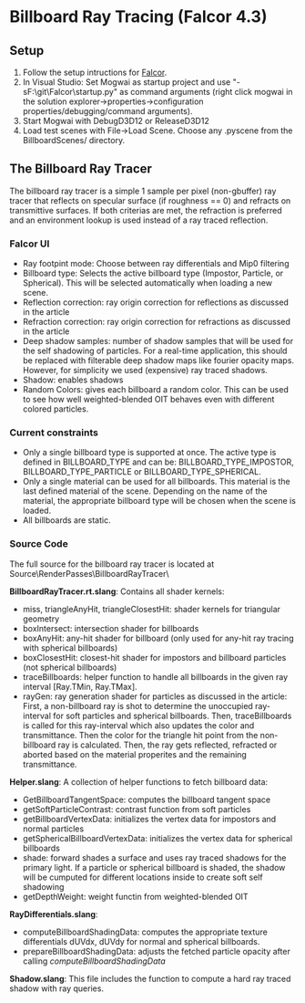 # Billboard Ray Tracing (Falcor 4.3)

## Setup

1. Follow the setup intructions for [Falcor](falcor_README.md).
2. In Visual Studio: Set Mogwai as startup project and use "-sF:\git\Falcor\startup.py" as command arguments (right click mogwai in the solution explorer->properties->configuration properties/debugging/command arguments).
3. Start Mogwai with DebugD3D12 or ReleaseD3D12
4. Load test scenes with File->Load Scene. Choose any .pyscene from the BillboardScenes/ directory.

## The Billboard Ray Tracer

The billboard ray tracer is a simple 1 sample per pixel (non-gbuffer) ray tracer that reflects on specular surface (if roughness == 0) and refracts on transmittive surfaces. If both criterias are met, the refraction is preferred and an environment lookup is used instead of a ray traced reflection.

### Falcor UI
* Ray footpint mode: Choose between ray differentials and Mip0 filtering
* Billboard type: Selects the active billboard type (Impostor, Particle, or Spherical). This will be selected automatically when loading a new scene.
* Reflection correction: ray origin correction for reflections as discussed in the article
* Refraction correction: ray origin correction for refractions as discussed in the article
* Deep shadow samples: number of shadow samples that will be used for the self shadowing of particles. For a real-time application, this should be replaced with filterable deep shadow maps like fourier opacity maps. However, for simplicity we used (expensive) ray traced shadows.
* Shadow: enables shadows
* Random Colors: gives each billboard a random color. This can be used to see how well weighted-blended OIT behaves even with different colored particles.

### Current constraints
* Only a single billboard type is supported at once. The active type is defined in BILLBOARD_TYPE and can be: BILLBOARD_TYPE_IMPOSTOR, BILLBOARD_TYPE_PARTICLE or BILLBOARD_TYPE_SPHERICAL.
* Only a single material can be used for all billboards. This material is the last defined material of the scene. Depending on the name of the material, the appropriate billboard type will be chosen when the scene is loaded.
* All billboards are static.

### Source Code

The full source for the billboard ray tracer is located at Source\RenderPasses\BillboardRayTracer\

**BillboardRayTracer.rt.slang**:
Contains all shader kernels:
* miss, triangleAnyHit, triangleClosestHit: shader kernels for triangular geometry
* boxIntersect: intersection shader for billboards
* boxAnyHit: any-hit shader for billboard (only used for any-hit ray tracing with spherical billboards)
* boxClosestHit: closest-hit shader for impostors and billboard particles (not spherical billboards)
* traceBillboards: helper function to handle all billboards in the given ray interval [Ray.TMin, Ray.TMax]. 
* rayGen: ray generation shader for particles as discussed in the article: First, a non-billboard ray is shot to determine the unoccupied ray-interval for soft particles and spherical billboards. Then, traceBillboards is called for this ray-interval which also updates the color and transmittance. Then the color for the triangle hit point from the non-billboard ray is calculated. Then, the ray gets reflected, refracted or aborted based on the material properites and the remaining transmittance.

**Helper.slang**:
A collection of helper functions to fetch billboard data:
* GetBillboardTangentSpace: computes the billboard tangent space
* getSoftParticleContrast: contrast function from soft particles
* getBillboardVertexData: initializes the vertex data for impostors and normal particles
* getSphericalBillboardVertexData: initializes the vertex data for spherical billboards
* shade: forward shades a surface and uses ray traced shadows for the primary light. If a particle or spherical billboard is shaded, the shadow will be cumputed for different locations inside to create soft self shadowing
* getDepthWeight: weight functin from weighted-blended OIT

**RayDifferentials.slang**:
* computeBillboardShadingData: computes the appropriate texture differentials dUVdx, dUVdy for normal and spherical billboards.
* prepareBillboardShadingData: adjusts the fetched particle opacity after calling _computeBillboardShadingData_

**Shadow.slang**:
This file includes the function to compute a hard ray traced shadow with ray queries.

